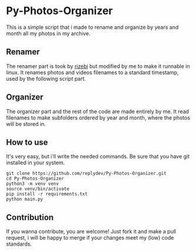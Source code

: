 # Py-Photos-Organizer

This is a simple script that i made to rename and organize by years and month all my photos in my archive.
## Renamer
The renamer part is took by [rizebi](https://github.com/rizebi/randomScriptsAndProjects) but modified by me to make it runnable in linux. 
It renames photos and videos filenames to a standard timestamp, used by the following script part.
## Organizer
The organizer part and the rest of the code are made entirely by me.
It read filenames to make subfolders ordered by year and month, where the photos will be stored in.
## How to use
It's very easy, but i'll write the needed commands.
Be sure that you have git installed in your system.

    git clone https://github.com/replydev/Py-Photos-Organizer.git
    cd Py-Photos-Organizer
    python3 -m venv venv
    source venv/bin/activate
    pip install -r requirements.txt
    python main.py
## Contribution
If you wanna contribute, you are welcome!
Just fork it and make a pull request, i will be happy to merge if your changes meet my (low) code standards.